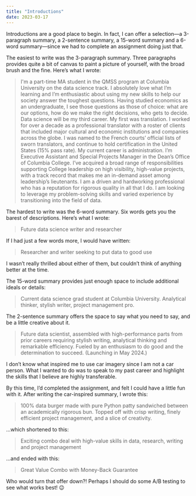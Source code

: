 ```yaml
---
title: "Introductions"
date: 2023-03-17
---
```

<p>Introductions are a good place to begin. In fact, I can offer a selection—a 3-paragraph summary, a 2-sentence summary, a 15-word summary and a 6-word summary—since we had to complete an assignment doing just that.</p>
<p>The easiest to write was the 3-paragraph summary. Three paragraphs provides quite a bit of canvas to paint a picture of yourself, with the broad brush and the fine. Here’s what I wrote:
<blockquote>I'm a part-time MA student in the QMSS program at Columbia University on the data science track. I absolutely love what I’m learning and I’m enthusiastic about using my new skills to help our society answer the toughest questions. Having studied economics as an undergraduate, I see those questions as those of choice: what are our options, how do we make the right decisions, who gets to decide.
Data science will be my third career. My first was translation. I worked for over a decade as a professional translator with a roster of clients that included major cultural and economic institutions and companies across the globe. I was named to the French courts’ official lists of sworn translators, and continue to hold certification in the United States (15% pass rate). My current career is administration. I’m Executive Assistant and Special Projects Manager in the Dean’s Office of Columbia College. I’ve acquired a broad range of responsibilities supporting College leadership on high visibility, high-value projects, with a track record that makes me an in-demand asset among leadership’s lieutenants.
I am a driven and hardworking professional who has a reputation for rigorous quality in all that I do. I am looking to leverage my problem-solving skills and varied experience by transitioning into the field of data.</blockquote></p>
<p>The hardest to write was the 6-word summary. Six words gets you the barest of descriptions. Here’s what I wrote:
<blockquote>Future data science writer and researcher</blockquote></p>
<p>If I had just a few words more, I would have written:
<blockquote>Researcher and writer seeking to put data to good use</blockquote>
I wasn’t really thrilled about either of them, but couldn’t think of anything better at the time.</p>
<p>The 15-word summary provides just enough space to include additional ideals or details:
<blockquote>Current data science grad student at Columbia University. Analytical thinker, stylish writer, project management pro.</blockquote></p>
<p>The 2-sentence summary offers the space to say what you need to say, and be a little creative about it. 
<blockquote>Future data scientist, assembled with high-performance parts from prior careers requiring stylish writing, analytical thinking and remarkable efficiency. Fueled by an enthusiasm to do good and the determination to succeed. (Launching in May 2024.)</blockquote>
I don’t know what inspired me to use car imagery since I am not a car person. What I wanted to do was to speak to my past career and highlight the skills that I believe are highly transferable.</p>
<p>By this time, I’d completed the assignment, and felt I could have a little fun with it. After writing the car-inspired summary, I wrote this:
<blockquote>100% data burger made with pure Python patty sandwiched between an academically rigorous bun. Topped off with crisp writing, finely efficient project management, and a slice of creativity.</blockquote>
…which shortened to this: 
<blockquote>Exciting combo deal with high-value skills in data, research, writing and project management</blockquote>
…and ended with this:
<blockquote>Great Value Combo with Money-Back Guarantee</blockquote>
<p>Who would turn that offer down?! Perhaps I should do some A/B testing to see what works best! 😉</p>
